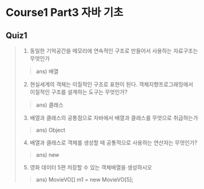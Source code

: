 # Course1 Part3 자바 기초

## Quiz1

>1. 동일한 기억공간을 메모리에 연속적인 구조로 만들어서 사용하는 자료구조는 무엇인가
>> ans) 배열
>2. 현실세계의 객체는 이질적인 구조로 표현이 된다. 객체지향프로그래밍에서 이질적인 구조를 설계하는 도구는 무엇인가?
>> ans) 클래스
>3. 배열과 클래스의 공통점으로 자바에서 배열과 클래스를 무엇으로 취급하는가
>> ans) Object
>4. 배열과 클래스로 객체를 생성할 때 공통적으로 사용하는 연산자는 무엇인가?
>> ans) new
>5. 영화 데이터 5편 저장할 수 있는 객체배열을 생성하시오
>> ans) MovieVO[] m1 = new MovieVO[5];

